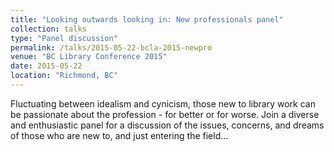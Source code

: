 ```yaml
---
title: "Looking outwards looking in: New professionals panel"
collection: talks
type: "Panel discussion"
permalink: /talks/2015-05-22-bcla-2015-newpro
venue: "BC Library Conference 2015"
date: 2015-05-22
location: "Richmond, BC"
---
```


Fluctuating between idealism and cynicism, those new to library work can be passionate about the profession - for better or for worse. Join a diverse and enthusiastic panel for a discussion of the issues, concerns, and dreams of those who are new to, and just entering the field...
